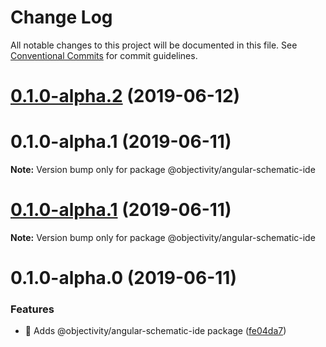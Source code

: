 # Change Log

All notable changes to this project will be documented in this file.
See [Conventional Commits](https://conventionalcommits.org) for commit guidelines.

# [0.1.0-alpha.2](https://github.com/ObjectivityLtd/angular-schematics/compare/@objectivity/angular-schematic-ide@0.1.0-alpha.0...@objectivity/angular-schematic-ide@0.1.0-alpha.2) (2019-06-12)



# 0.1.0-alpha.1 (2019-06-11)

**Note:** Version bump only for package @objectivity/angular-schematic-ide





# [0.1.0-alpha.1](https://github.com/ObjectivityLtd/angular-schematics/compare/@objectivity/angular-schematic-ide@0.1.0-alpha.0...@objectivity/angular-schematic-ide@0.1.0-alpha.1) (2019-06-11)

**Note:** Version bump only for package @objectivity/angular-schematic-ide





# 0.1.0-alpha.0 (2019-06-11)


### Features

* 🎸 Adds @objectivity/angular-schematic-ide package ([fe04da7](https://github.com/ObjectivityLtd/angular-schematics/commit/fe04da7))

